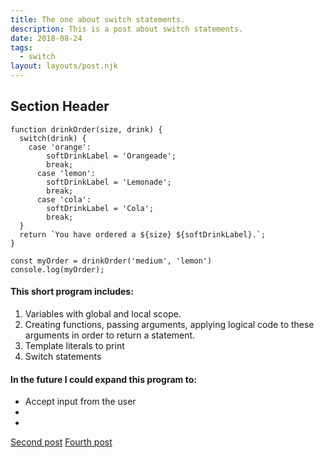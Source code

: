 ```yaml
---
title: The one about switch statements.
description: This is a post about switch statements.
date: 2018-08-24
tags:
  - switch
layout: layouts/post.njk
---
```



## Section Header

```
function drinkOrder(size, drink) {
  switch(drink) {
    case 'orange':
        softDrinkLabel = 'Orangeade';
        break;
      case 'lemon':
        softDrinkLabel = 'Lemonade';
        break;
      case 'cola':
        softDrinkLabel = 'Cola';
        break;
  }
  return `You have ordered a ${size} ${softDrinkLabel}.`;
}

const myOrder = drinkOrder('medium', 'lemon')
console.log(myOrder); 
```

#### This short program includes:
1. Variables with global and local scope.
1. Creating functions, passing arguments, applying logical code to these arguments in order to return a statement.
1. Template literals to print
1.  Switch statements

#### In the future I could expand this program to:
+ Accept input from the user
+ 
+ 

<a href="{{ '/posts/secondpost/' | url }}">Second post</a>
<a href="{{ '/posts/fourthpost/' | url }}">Fourth post</a>